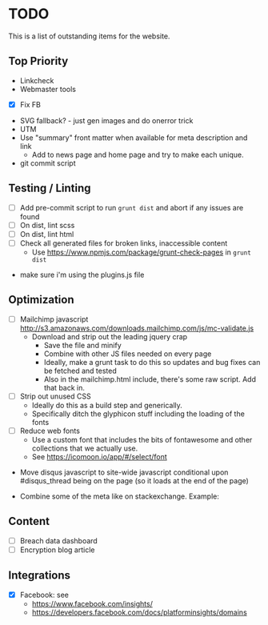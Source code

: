 # TODO

This is a list of outstanding items for the website.

## Top Priority

- Linkcheck
- Webmaster tools
- [x] Fix FB
- SVG fallback?  - just gen images and do onerror trick
- UTM
- Use "summary" front matter when available for meta description and link
  - Add to news page and home page and try to make each unique.
- git commit script

## Testing / Linting

- [ ] Add pre-commit script to run `grunt dist` and abort if any issues are found
- [ ] On dist, lint scss
- [ ] On dist, lint html
- [ ] Check all generated files for broken links, inaccessible content
    - Use https://www.npmjs.com/package/grunt-check-pages in `grunt dist`
- make sure i'm using the plugins.js file


## Optimization

- [ ] Mailchimp javascript http://s3.amazonaws.com/downloads.mailchimp.com/js/mc-validate.js
    - Download and strip out the leading jquery crap
        - Save the file and minify
        - Combine with other JS files needed on every page
        - Ideally, make a grunt task to do this so updates and bug fixes can be fetched and tested
        - Also in the mailchimp.html include, there's some raw script.  Add that back in.
- [ ] Strip out unused CSS
    - Ideally do this as a build step and generically.
    - Specifically ditch the glyphicon stuff including the loading of the fonts
- [ ] Reduce web fonts
    - Use a custom font that includes the bits of fontawesome and other collections that we actually use.
    - See https://icomoon.io/app/#/select/font
- Move disqus javascript to site-wide javascript conditional upon #disqus_thread being on the page (so it loads at the end of the page)
- Combine some of the meta like on stackexchange.  Example:

    <meta name="twitter:description" property="og:description" itemprop="description" content="It ..." />

## Content

- [ ] Breach data dashboard
- [ ] Encryption blog article 

## Integrations

- [x] Facebook: see 
  - https://www.facebook.com/insights/
  - https://developers.facebook.com/docs/platforminsights/domains

